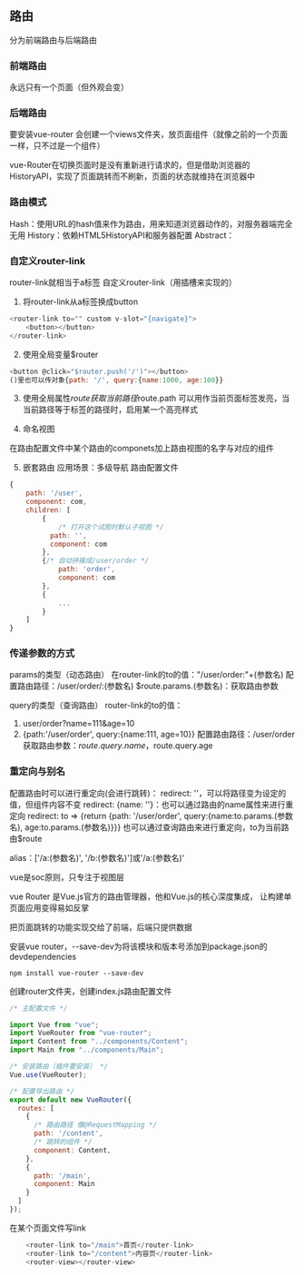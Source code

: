 ## 路由
分为前端路由与后端路由
### 前端路由
永远只有一个页面（但外观会变）
### 后端路由
要安装vue-router
会创建一个views文件夹，放页面组件（就像之前的一个页面一样，只不过是一个组件）

vue-Router在切换页面时是没有重新进行请求的，但是借助浏览器的HistoryAPI，实现了页面跳转而不刷新，页面的状态就维持在浏览器中

### 路由模式
Hash：使用URL的hash值来作为路由，用来知道浏览器动作的，对服务器端完全无用
History：依赖HTML5HistoryAPI和服务器配置
Abstract：

### 自定义router-link
router-link就相当于a标签
自定义router-link（用插槽来实现的）
1. 将router-link从a标签换成button
```js
<router-link to="" custom v-slot="{navigate}">
    <button></button>
</router-link>
```
2. 使用全局变量$router
```js
<button @click="$router.push('/')"></button>
()里也可以传对象{path: '/', query:{name:1000, age:100}}
```
3. 使用全局属性$route
获取当前路径$route.path
可以用作当前页面标签发亮，当当前路径等于标签的路径时，启用某一个高亮样式

4. 命名视图
<router-view name=""/>
在路由配置文件中某个路由的componets加上路由视图的名字与对应的组件

5. 嵌套路由
应用场景：多级导航
路由配置文件
```js
{
    path: '/user',
    component: com,
    children: [
        {
            /* 打开这个试图时默认子视图 */
          path: '',
          component: com
        },
        {/* 自动拼接成/user/order */
            path: 'order',
            component: com
        },
        {
            ...
        }
    ]
}
```

### 传递参数的方式
params的类型（动态路由）
在router-link的to的值："/user/order:"+(参数名)
配置路由路径：/user/order/:(参数名)
$route.params.(参数名)：获取路由参数

query的类型（查询路由）
router-link的to的值：
1. user/order?name=111&age=10
2. {path:'/user/order', query:{name:111, age=10}}
配置路由路径：/user/order
获取路由参数：$route.query.name，$route.query.age


### 重定向与别名
配置路由时可以进行重定向(会进行跳转)：
redirect: ''，可以将路径变为设定的值，但组件内容不变
redirect: {name: ''}：也可以通过路由的name属性来进行重定向
redirect: to => {return {path: '/user/order', query:{name:to.params.(参数名), age:to.params.(参数名)}}}
也可以通过查询路由来进行重定向，to为当前路由$route

alias：['/a:(参数名)', '/b:(参数名)']或'/a:(参数名)'



vue是soc原则，只专注于视图层

vue Router 是Vue.js官方的路由管理器，他和Vue.js的核心深度集成，
让构建单页面应用变得易如反掌

把页面跳转的功能实现交给了前端，后端只提供数据

安装vue router，--save-dev为将该模块和版本号添加到package.json的devdependencies
```shell
npm install vue-router --save-dev
```

创建router文件夹，创建index.js路由配置文件
```js
/* 主配置文件 */

import Vue from "vue";
import VueRouter from "vue-router";
import Content from "../components/Content";
import Main from "../components/Main";

/* 安装路由（插件要安装） */
Vue.use(VueRouter);

/* 配置导出路由 */
export default new VueRouter({
  routes: [
    {
      /* 路由路径 像@RequestMapping */
      path: '/content',
      /* 跳转的组件 */
      component: Content,
    },
    {
      path: '/main',
      component: Main
    }
  ]
});
```

在某个页面文件写link
```js
    <router-link to="/main">首页</router-link>
    <router-link to="/content">内容页</router-link>
    <router-view></router-view>
```